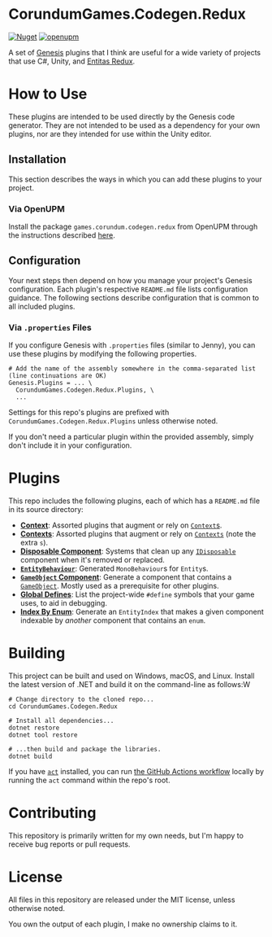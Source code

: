 # CorundumGames.Codegen.Redux

[![Nuget](https://img.shields.io/nuget/v/CorundumGames.Codegen.Redux?style=for-the-badge)](https://www.nuget.org/packages/CorundumGames.Codegen.Redux)
[![openupm](https://img.shields.io/npm/v/games.corundum.codegen.redux?label=openupm&registry_uri=https://package.openupm.com&style=for-the-badge)](https://openupm.com/packages/games.corundum.codegen.redux)

A set of [Genesis](https://github.com/jeffcampbellmakesgames/Genesis) plugins
that I think are useful for a wide variety of projects that use C#, Unity, and [Entitas Redux](https://github.com/jeffcampbellmakesgames/Entitas-Redux).

# How to Use

These plugins are intended to be used directly by the Genesis code generator.
They are not intended to be used as a dependency for your own plugins,
nor are they intended for use within the Unity editor.

## Installation

This section describes the ways in which you can add these plugins to your project.

### Via OpenUPM

Install the package `games.corundum.codegen.redux` from OpenUPM through the instructions described [here](https://openupm.com/packages/games.corundum.codegen.redux/#modal-manualinstallation).


## Configuration

Your next steps then depend on how you manage your project's Genesis configuration.
Each plugin's respective `README.md` file lists configuration guidance.
The following sections describe configuration that is common to all included plugins.

### Via `.properties` Files

If you configure Genesis with `.properties` files (similar to Jenny),
you can use these plugins by modifying the following properties.

```properties
# Add the name of the assembly somewhere in the comma-separated list (line continuations are OK)
Genesis.Plugins = ... \
  CorundumGames.Codegen.Redux.Plugins, \
  ...
```

Settings for this repo's plugins are prefixed with `CorundumGames.Codegen.Redux.Plugins`
unless otherwise noted.

If you don't need a particular plugin within the provided assembly,
simply don't include it in your configuration.

# Plugins

This repo includes the following plugins, each of which has a `README.md` file in its source directory:

- [**Context**](CorundumGames.Codegen.Redux.Plugins/Context/README.md):
  Assorted plugins that augment or rely on
  [`Context`s](https://jeffcampbellmakesgames.github.io/Entitas-Redux-API/class_j_c_m_g_1_1_entitas_redux_1_1_context).
- [**Contexts**](CorundumGames.Codegen.Redux.Plugins/Contexts/README.md):
  Assorted plugins that augment or rely on
  [`Contexts`](https://jeffcampbellmakesgames.github.io/Entitas-Redux-API/interface_j_c_m_g_1_1_entitas_redux_1_1_i_contexts)
  (note the extra `s`).
- [**Disposable Component**](CorundumGames.Codegen.Redux.Plugins/DisposableComponent/README.md):
  Systems that clean up any [`IDisposable`](https://docs.microsoft.com/en-us/dotnet/api/system.idisposable?view=netstandard-2.1) component
  when it's removed or replaced.
- [**`EntityBehaviour`**](CorundumGames.Codegen.Redux.Plugins/EntityBehaviour/README.md):
  Generated `MonoBehaviour`s for `Entity`s.
- [**`GameObject` Component**](CorundumGames.Codegen.Redux.Plugins/GameObjectComponent/README.md):
  Generate a component that contains a [`GameObject`](https://docs.unity3d.com/ScriptReference/GameObject).
  Mostly used as a prerequisite for other plugins.
- [**Global Defines**](CorundumGames.Codegen.Redux.Plugins/GlobalDefines/README.md):
  List the project-wide `#define` symbols that your game uses, to aid in debugging.
- [**Index By Enum**](CorundumGames.Codegen.Redux.Plugins/IndexByEnum/README.md):
  Generate an `EntityIndex` that makes a given component indexable by *another* component that contains an `enum`.

# Building

This project can be built and used on Windows, macOS, and Linux.
Install the latest version of .NET and build it on the command-line as follows:W

```shell
# Change directory to the cloned repo...
cd CorundumGames.Codegen.Redux

# Install all dependencies...
dotnet restore
dotnet tool restore

# ...then build and package the libraries.
dotnet build
```

If you have [`act`](https://github.com/nektos/act) installed,
you can run [the GitHub Actions workflow](.github/workflows/build.yml) locally
by running the `act` command within the repo's root.

# Contributing

This repository is primarily written for my own needs,
but I'm happy to receive bug reports or pull requests.

# License

All files in this repository are released under the MIT license, unless otherwise noted.

You own the output of each plugin,
I make no ownership claims to it.
